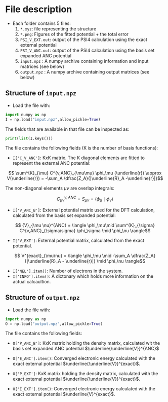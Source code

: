 # File description

- Each folder contains 5 files:
    1. ``*.xyz``: file representing the structure
    2. ``*.png``: Figures of the fitted potential + the total error
    3. ``PSI_V_EXT.out``: output of the PSI4 calculation using the exact external potential
    4. ``PSI_V_ANC.out``: output of the PSI4 calculation using the basis set expanded ANC potential
    5. ``input.npz`` : A numpy archive containing information and input matrices (see below)
    6. ``output.npz`` : A numpy archive containing output matrices (see below)

## Structure of ``input.npz``
- Load the file with:
```python
import numpy as np
I = np.load("input.npz",allow_pickle=True)
```
The fields that are available in that file can be inspected as:
```python
print(list(I.keys()))
```
The file contains the following fields (K is the number of basis functions):
- ``I['C_V_ANC']``: KxK matrix. The K diagonal elements are fitted to represent the external ANC potential:

```math
    \sum^{K}_{\mu} C^{v,ANC}_{\mu\mu} \phi_\mu (\underline{r}) \approx V(\underline{r}) = -\sum_A \dfrac{Z_A}{|\underline{R}_A -\underline{r}|}
```

The non-diagonal elements $\mu \nu$ are overlap integrals:
```math
    C^{v,ANC}_{\mu \nu} = S_{\mu \nu} = \langle \phi_\mu \mid \phi_\nu \rangle
```

- ``I['V_ANC_B']``: External potential matrix used for the DFT calculation, calculated from the basis set expanded potential:
```math
   {V}_{\mu \nu}^{ANC} = \langle \phi_\mu\mid \sum^{K}_{\sigma} C^{v,ANC}_{\sigma\sigma} \phi_\sigma \mid \phi_\nu \rangle
```
- ``I['V_EXT']``: External potential matrix, calculated from the exact potential.
```math
 V^{exact}_{\mu\nu} = \langle \phi_\mu \mid -\sum_A \dfrac{Z_A}{|\underline{R}_A - \underline{r}|} \mid \phi_\nu \rangle
```
- ``I['NEL'].item()``: Number of electrons in the system.
- ``I['INFO'].item()``: A dictonary which holds more information on the actual calcaultion.


## Structure of ``output.npz``
- Load the file with:
```python
import numpy as np
O = np.load("output.npz",allow_pickle=True)
```
The file contains the following fields:
- ``O['P_ANC_B']``: KxK matrix holding the density matrix, calculated wit the basis set expanded ANC potential $\underline{\underline{V}}^{ANC}$

- ``O['E_ANC'].item()``: Converged electronic energy calculated with the exact external potential $\underline{\underline{V}}^{exact}$.

- ``O['P_EXT']``: KxK matrix holding the density matrix, calculated with the exact external potential $\underline{\underline{V}}^{exact}$.

- ``O['E_EXT'].item()``: Converged electronic energy calculated with the exact external potential $\underline{V}^{exact}$.
